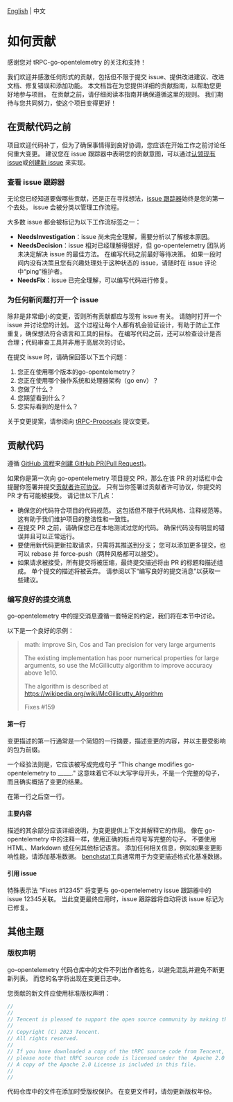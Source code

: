 [English](CONTRIBUTING.md) | 中文

# 如何贡献

感谢您对 tRPC-go-opentelemetry 的关注和支持！

我们欢迎并感激任何形式的贡献，包括但不限于提交 issue、提供改进建议、改进文档、修复错误和添加功能。
本文档旨在为您提供详细的贡献指南，以帮助您更好地参与项目。
在贡献之前，请仔细阅读本指南并确保遵循这里的规则。
我们期待与您共同努力，使这个项目变得更好！

## 在贡献代码之前

项目欢迎代码补丁，但为了确保事情得到良好协调，您应该在开始工作之前讨论任何重大变更。
建议您在 issue 跟踪器中表明您的贡献意图，可以通过[认领现有 issue](https://github.com/trpc-ecosystem/go-opentelemetry/issues)或[创建新 issue](https://github.com/trpc-ecosystem/go-opentelemetry/issues/new) 来实现。

### 查看 issue 跟踪器

无论您已经知道要做哪些贡献，还是正在寻找想法，[issue 跟踪器](https://github.com/trpc-ecosystem/go-opentelemetry/issues)始终是您的第一个去处。
issue 会被分类以管理工作流程。

大多数 issue 都会被标记为以下工作流标签之一：
- **NeedsInvestigation**：issue 尚未完全理解，需要分析以了解根本原因。
- **NeedsDecision**：issue 相对已经理解得很好，但 go-opentelemetry 团队尚未决定解决 issue 的最佳方法。
  在编写代码之前最好等待决策。
  如果一段时间内没有决策且您有兴趣处理处于这种状态的 issue，请随时在 issue 评论中“ping”维护者。
- **NeedsFix**：issue 已完全理解，可以编写代码进行修复。

### 为任何新问题打开一个 issue

除非是非常细小的变更，否则所有贡献都应与现有 issue 有关。
请随时打开一个 issue 并讨论您的计划。
这个过程让每个人都有机会验证设计，有助于防止工作重复，确保想法符合语言和工具的目标。
在编写代码之前，还可以检查设计是否合理；代码审查工具并非用于高层次的讨论。

在提交 issue 时，请确保回答以下五个问题：
1. 您正在使用哪个版本的go-opentelemetry？
2. 您正在使用哪个操作系统和处理器架构（go env）？
3. 您做了什么？
4. 您期望看到什么？
5. 您实际看到的是什么？

关于变更提案，请参阅向 [tRPC-Proposals](https://github.com/trpc-group/trpc/tree/main/proposal) 提议变更。

## 贡献代码

遵循 [GitHub 流程](https://docs.github.com/en/get-started/quickstart/github-flow)来[创建 GitHub PR(Pull Request)](https://docs.github.com/en/get-started/quickstart/github-flow#create-a-pull-request)。

如果你是第一次向 go-opentelemetry 项目提交 PR，那么在该 PR 的对话栏中会提醒你签署并提交[贡献者许可协议](https://github.com/trpc-group/cla-database/blob/main/Tencent-Contributor-License-Agreement.md)。
只有当你签署过贡献者许可协议，你提交的 PR 才有可能被接受。
请记住以下几点：

- 确保您的代码符合项目的代码规范。
  这包括但不限于代码风格、注释规范等。这有助于我们维护项目的整洁性和一致性。
- 在提交 PR 之前，请确保您已在本地测试过您的代码。 确保代码没有明显的错误并且可以正常运行。
- 要使用新代码更新拉取请求，只需将其推送到分支； 您可以添加更多提交，也可以 rebase 并 force-push（两种风格都可以接受）。
- 如果请求被接受，所有提交将被压缩，最终提交描述将由 PR 的标题和描述组成。
  单个提交的描述将被丢弃。 请参阅以下“编写良好的提交消息”以获取一些建议。

### 编写良好的提交消息

go-opentelemetry 中的提交消息遵循一套特定的约定，我们将在本节中讨论。

以下是一个良好的示例：
> math: improve Sin, Cos and Tan precision for very large arguments
>
> The existing implementation has poor numerical properties for large arguments, so use the McGillicutty algorithm to improve accuracy above 1e10.
>
> The algorithm is described at https://wikipedia.org/wiki/McGillicutty_Algorithm
>
> Fixes #159

#### 第一行

变更描述的第一行通常是一个简短的一行摘要，描述变更的内容，并以主要受影响的包为前缀。

一个经验法则是，它应该被写成完成句子 "This change modifies go-opentelemetry to _____." 这意味着它不以大写字母开头，不是一个完整的句子，而且确实概括了变更的结果。

在第一行之后空一行。

#### 主要内容

描述的其余部分应该详细说明，为变更提供上下文并解释它的作用。
像在 go-opentelemetry 中的注释一样，使用正确的标点符号写完整的句子。
不要使用 HTML、Markdown 或任何其他标记语言。
添加任何相关信息，例如如果变更影响性能，请添加基准数据。
[benchstat](https://godoc.org/golang.org/x/perf/cmd/benchstat)工具通常用于为变更描述格式化基准数据。

#### 引用 issue

特殊表示法 "Fixes #12345" 将变更与 go-opentelemetry issue 跟踪器中的 issue 12345关联。
当此变更最终应用时，issue 跟踪器将自动将该 issue 标记为已修复。

## 其他主题

### 版权声明

go-opentelemetry 代码仓库中的文件不列出作者姓名，以避免混乱并避免不断更新列表。
而您的名字将出现在变更日志中。

您贡献的新文件应使用标准版权声明：
```go
//
//
// Tencent is pleased to support the open source community by making tRPC available.
//
// Copyright (C) 2023 Tencent.
// All rights reserved.
//
// If you have downloaded a copy of the tRPC source code from Tencent,
// please note that tRPC source code is licensed under the  Apache 2.0 License,
// A copy of the Apache 2.0 License is included in this file.
//
//
```

代码仓库中的文件在添加时受版权保护。
在变更文件时，请勿更新版权年份。